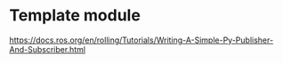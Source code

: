# Template module 

https://docs.ros.org/en/rolling/Tutorials/Writing-A-Simple-Py-Publisher-And-Subscriber.html
